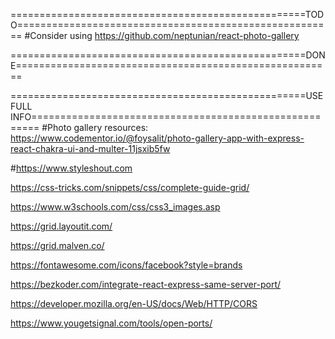===================================================TODO=======================================================
#Consider using https://github.com/neptunian/react-photo-gallery

===================================================DONE=======================================================

===================================================USEFULL INFO=======================================================
#Photo gallery resources:
https://www.codementor.io/@foysalit/photo-gallery-app-with-express-react-chakra-ui-and-multer-11jsxib5fw

#https://www.styleshout.com

https://css-tricks.com/snippets/css/complete-guide-grid/

https://www.w3schools.com/css/css3_images.asp

https://grid.layoutit.com/

https://grid.malven.co/

https://fontawesome.com/icons/facebook?style=brands

https://bezkoder.com/integrate-react-express-same-server-port/

https://developer.mozilla.org/en-US/docs/Web/HTTP/CORS

https://www.yougetsignal.com/tools/open-ports/
